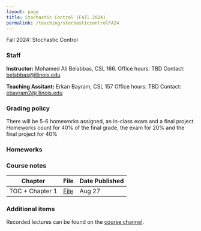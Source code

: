 ```yaml
---
layout: page
title: Stochastic Control (Fall 2024)
permalink: /teaching/stochasticcontrolFA24
---
```


Fall 2024: Stochastic Control

### Staff
**Instructor:** Mohamed Ali Belabbas, CSL 166.
Office hours: TBD
Contact: belabbas@illinois.edu

**Teaching Assitant:** Erkan Bayram, CSL 157
Office hours: TBD
Contact: ebayram2@illinois.edu


### Grading policy

There will be 5-6 homeworks assigned, an in-class exam and a final project. Homeworks count for 40% of the final grade, the exam for 20% and the final project for 40% 

### Homeworks

### Course notes

| Chapter    | File | Date Published|
| -------- | ------- | ------------|
| TOC + Chapter 1 | [File](https://uofi.box.com/s/idfy4hcpc9adtyy5qulokszrp15o2o5c) | Aug 27    |

### Additional items

Recorded lectures can be found on the [course channel](https://mediaspace.illinois.edu/channel/ECE555+Stochastic+Control+Fall+24/355228162/subscribe).
